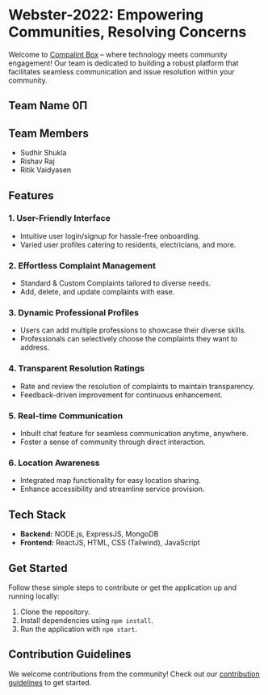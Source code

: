 # Webster-2022: Empowering Communities, Resolving Concerns

Welcome to [Compalint Box](https://github.com/Kitashi14/Webster-2022) –
where technology meets community engagement! Our team is dedicated to building a robust platform that facilitates seamless communication and issue resolution within your community.
## Team Name 0Π
## Team Members

- Sudhir Shukla
- Rishav Raj
- Ritik Vaidyasen

## Features

### 1. User-Friendly Interface
   - Intuitive user login/signup for hassle-free onboarding.
   - Varied user profiles catering to residents, electricians, and more.

### 2. Effortless Complaint Management
   - Standard & Custom Complaints tailored to diverse needs.
   - Add, delete, and update complaints with ease.

### 3. Dynamic Professional Profiles
   - Users can add multiple professions to showcase their diverse skills.
   - Professionals can selectively choose the complaints they want to address.

### 4. Transparent Resolution Ratings
   - Rate and review the resolution of complaints to maintain transparency.
   - Feedback-driven improvement for continuous enhancement.

### 5. Real-time Communication
   - Inbuilt chat feature for seamless communication anytime, anywhere.
   - Foster a sense of community through direct interaction.

### 6. Location Awareness
   - Integrated map functionality for easy location sharing.
   - Enhance accessibility and streamline service provision.

## Tech Stack

- **Backend:** NODE.js, ExpressJS, MongoDB
- **Frontend:** ReactJS, HTML, CSS (Tailwind), JavaScript

## Get Started

Follow these simple steps to contribute or get the application up and running locally:

1. Clone the repository.
2. Install dependencies using `npm install`.
3. Run the application with `npm start`.

## Contribution Guidelines

We welcome contributions from the community! Check out our [contribution guidelines](CONTRIBUTING.md) to get started.


